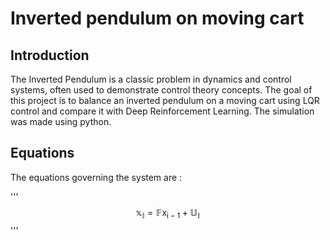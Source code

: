 # Inverted pendulum on moving cart

## Introduction 

The Inverted Pendulum is a classic problem in dynamics and control systems, often used to demonstrate control theory concepts. The goal of this project is to balance an inverted pendulum on a moving cart using LQR control and compare it with Deep Reinforcement Learning. The simulation was made using python.

## Equations

The equations governing the system are :

'''
$$\mathbb{x_i} = \mathbb{F}\mathsf{x_{i-1}} + \mathbb{U_i}$$
'''
